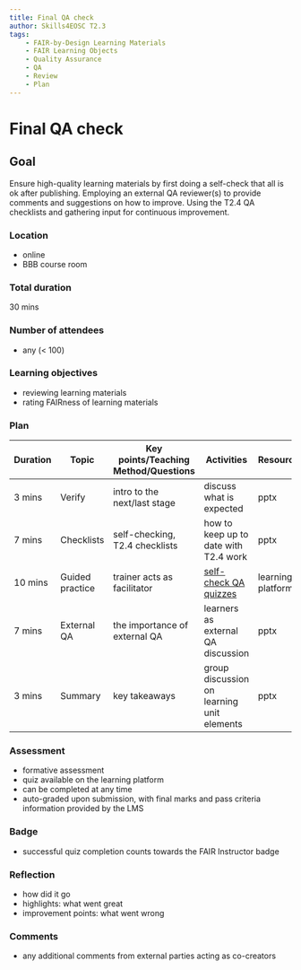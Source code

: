 ```yaml
---
title: Final QA check
author: Skills4EOSC T2.3
tags: 
    - FAIR-by-Design Learning Materials
    - FAIR Learning Objects
    - Quality Assurance
    - QA
    - Review    
    - Plan
---
```


# Final QA check

## Goal

Ensure high-quality learning materials by first doing a self-check that all is ok after publishing. Employing an external QA reviewer(s) to provide comments and suggestions on how to improve. Using the T2.4 QA checklists and gathering input for continuous improvement. 

### Location

- online
- BBB course room

### Total duration

30 mins

### Number of attendees

- any (< 100)

### Learning objectives

- reviewing learning materials
- rating FAIRness of learning materials

### Plan

| **Duration** | **Topic** | **Key points/Teaching Method/Questions** | **Activities** | **Resources** |
|---|---|---|---|---|
| 3 mins | Verify | intro to the next/last stage | discuss what is expected | pptx |
| 7 mins | Checklists | self-checking, T2.4 checklists | how to keep up to date with T2.4 work | pptx |
| 10 mins | Guided practice | trainer acts as facilitator | [self-check QA quizzes](FinalQAself-check.md) | learning platform |
| 7 mins | External QA | the importance of external QA | learners as external QA discussion | pptx |
| 3 mins | Summary | key takeaways | group discussion on learning unit elements | pptx |

### Assessment

- formative assessment
- quiz available on the learning platform
- can be completed at any time
- auto-graded upon submission, with final marks and pass criteria information provided by the LMS

### Badge

- successful quiz completion counts towards the FAIR Instructor badge

### Reflection

- how did it go
- highlights: what went great
- improvement points: what went wrong

### Comments

- any additional comments from external parties acting as co-creators